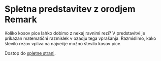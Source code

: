 # Spletna predstavitev z orodjem Remark <br/>

Koliko kosov pice lahko dobimo z nekaj ravnimi rezi? V predstavitvi je prikazan matematični razmislek v ozadju tega vprašanja. Razmislimo, kako število rezov vpliva na največje možno število kosov pice.

Dostop do [spletne strani](file:///Users/ajdakmetic/Documents/fmf/3.%20letnik/Programska%20oprema%20pri%20pouku/vaje/9_remark/Remark-spletna-predstavitev/razrezimo_pico.html#1).


